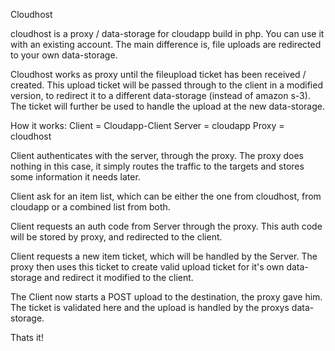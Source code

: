 Cloudhost

cloudhost is a proxy / data-storage for cloudapp build in php. You can use it with an existing account.
The main difference is, file uploads are redirected to your own data-storage.

Cloudhost works as proxy until the fileupload ticket has been received / created.
This upload ticket will be passed through to the client in a modified version, to redirect it to a different data-storage (instead of amazon s-3).
The ticket will further be used to handle the upload at the new data-storage.

How it works:
Client = Cloudapp-Client
Server = cloudapp
Proxy = cloudhost

Client authenticates with the server, through the proxy.
The proxy does nothing in this case, it simply routes the traffic to the targets and stores some information it needs later.

Client ask for an item list, which can be either the one from cloudhost, from cloudapp or a combined list from both.

Client requests an auth code from Server through the proxy. This auth code will be stored by proxy, and redirected to the client.

Client requests a new item ticket, which will be handled by the Server. The proxy then uses this ticket to create valid upload ticket for it's own data-storage and redirect it modified to the client.

The Client now starts a POST upload to the destination, the proxy gave him. The ticket is validated here and the upload is handled by the proxys data-storage.

Thats it!


